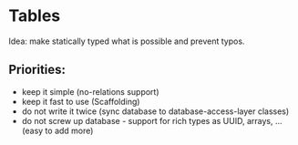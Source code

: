 # Tables

Idea: make statically typed what is possible and prevent typos.

## Priorities:

- keep it simple (no-relations support)
- keep it fast to use (Scaffolding)
- do not write it twice (sync database to database-access-layer classes)
- do not screw up database - support for rich types as UUID, arrays, ... (easy to add more)


